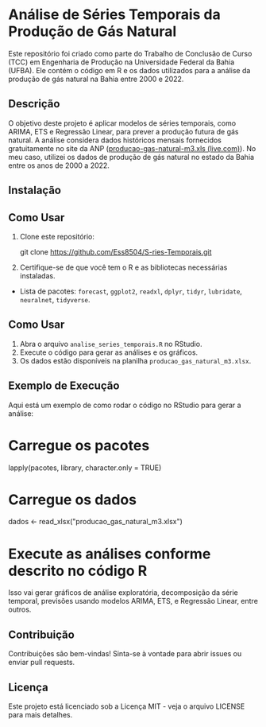 # Análise de Séries Temporais da Produção de Gás Natural

Este repositório foi criado como parte do Trabalho de Conclusão de Curso (TCC) em Engenharia de Produção na Universidade Federal da Bahia (UFBA). Ele contém o código em R e os dados utilizados para a análise da produção de gás natural na Bahia entre 2000 e 2022.

## Descrição

O objetivo deste projeto é aplicar modelos de séries temporais, como ARIMA, ETS e Regressão Linear, para prever a produção futura de gás natural. A análise considera dados históricos mensais fornecidos gratuitamente no site da ANP ([producao-gas-natural-m3.xls (live.com)](https://www.gov.br/anp/pt-br/centrais-de-conteudo/dados-estatisticos)). No meu caso, utilizei os dados de produção de gás natural no estado da Bahia entre os anos de 2000 a 2022.

## Instalação

## Como Usar

1. Clone este repositório:
   
   git clone https://github.com/Ess8504/S-ries-Temporais.git

2. Certifique-se de que você tem o R e as bibliotecas necessárias instaladas.
- Lista de pacotes: `forecast`, `ggplot2`, `readxl`, `dplyr`, `tidyr`, `lubridate`, `neuralnet`, `tidyverse`.

## Como Usar

1. Abra o arquivo `analise_series_temporais.R` no RStudio.
2. Execute o código para gerar as análises e os gráficos.
3. Os dados estão disponíveis na planilha `producao_gas_natural_m3.xlsx`.

## Exemplo de Execução
Aqui está um exemplo de como rodar o código no RStudio para gerar a análise:

# Carregue os pacotes
lapply(pacotes, library, character.only = TRUE)

# Carregue os dados
dados <- read_xlsx("producao_gas_natural_m3.xlsx")

# Execute as análises conforme descrito no código R
Isso vai gerar gráficos de análise exploratória, decomposição da série temporal, previsões usando modelos ARIMA, ETS, e Regressão Linear, entre outros.

## Contribuição

Contribuições são bem-vindas! Sinta-se à vontade para abrir issues ou enviar pull requests.

## Licença

Este projeto está licenciado sob a Licença MIT - veja o arquivo LICENSE para mais detalhes. 
